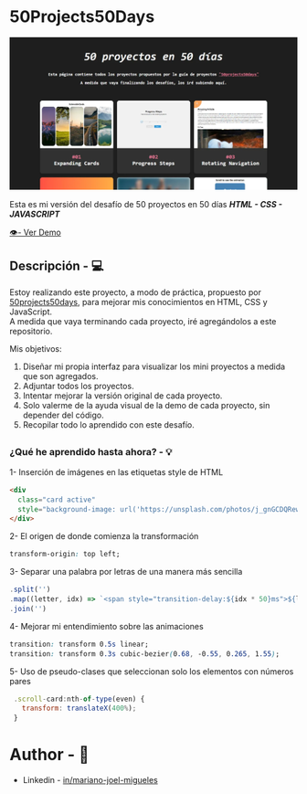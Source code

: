 
# 50Projects50Days

![preview](./Db/Img/00-My50Proyects50DaysPreview.webp)

Esta es mi versión del desafío de 50 proyectos en 50 días ***HTML - CSS - JAVASCRIPT*** 
  
[👁️- Ver Demo](https://marianomigueles.github.io/50Proyects50Days/)

## Descripción - 💻
Estoy realizando este proyecto, a modo de práctica, propuesto por [50projects50days](https://github.com/bradtraversy/50projects50days), para mejorar mis conocimientos en HTML, CSS y JavaScript.  
A medida que vaya terminando cada proyecto, iré agregándolos a este repositorio.  

Mis objetivos:

1. Diseñar mi propia interfaz para visualizar los mini proyectos a medida que son agregados.
2. Adjuntar todos los proyectos.
3. Intentar mejorar la versión original de cada proyecto.
4. Solo valerme de la ayuda visual de la demo de cada proyecto, sin depender del código.
5. Recopilar todo lo aprendido con este desafío.
##
### ¿Qué he aprendido hasta ahora? - 💡

1- Inserción de imágenes en las etiquetas style de HTML
  ```html
  <div  
  	class="card active"  
  	style="background-image: url('https://unsplash.com/photos/j_gnGCDQRew/download?ixid=M3wxMjA3fDB8MXxhbGx8fHx8fHx8fHwxNzE1Mjc4OTk0fA&force=true')">
  </div>
  ```    

2- El origen de donde comienza la transformación
  ```css
  transform-origin: top left;
  ```   

3- Separar una palabra por letras de una manera más sencilla
  ```js
  .split('')
  .map((letter, idx) => `<span style="transition-delay:${idx * 50}ms">${letter}</span>`)
  .join('')
  ```

4- Mejorar mi entendimiento sobre las animaciones 
  ```css
  transition: transform 0.5s linear;
  transition: transform 0.3s cubic-bezier(0.68, -0.55, 0.265, 1.55);
  ```

5- Uso de pseudo-clases que seleccionan solo los elementos con números pares
 ```js
  .scroll-card:nth-of-type(even) {
    transform: translateX(400%);
  }
  ```
  
# Author - 💪​

- Linkedin - [in/mariano-joel-migueles](https://www.linkedin.com/in/mariano-joel-migueles/)
